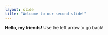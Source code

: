 ```yaml
---
layout: slide
title: "Welcome to our second slide!"
---
```

**Hello, my friends!**
Use the left arrow to go back!

